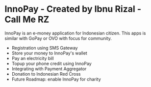 # InnoPay - Created by Ibnu Rizal - Call Me RZ

InnoPay is an e-money application for Indonesian citizen. This apps is similar with GoPay or OVO with focus for community.

- Registration using SMS Gateway
- Store your money to InnoPay's wallet
- Pay an electricity bill
- Topup your phone credit using InnoPay
- Integrating with Payment Aggregator
- Donation to Indonesian Red Cross
- Future Roadmap: enable InnoPay for charity 
